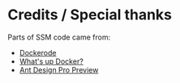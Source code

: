 # Credits / Special thanks

Parts of SSM code came from:
-  [Dockerode](https://github.com/apocas/dockerode/blob/master/LICENSE)
-  [What's up Docker?](https://github.com/fmartinou/whats-up-docker/blob/master/LICENSE)
-  [Ant Design Pro Preview](https://github.com/ant-design/v2.preview.pro.ant.design/blob/v2/LICENSE)


